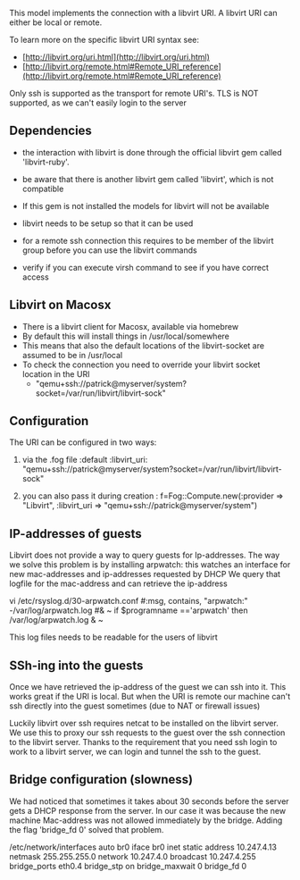 This model implements the connection with a libvirt URI.
A libvirt URI can either be local or remote. 

To learn more on the specific libvirt URI syntax see:

- [http://libvirt.org/uri.html](http://libvirt.org/uri.html)
- [http://libvirt.org/remote.html#Remote_URI_reference](http://libvirt.org/remote.html#Remote_URI_reference)

Only ssh is supported as the transport for remote URI's. TLS is NOT supported, as we can't easily login to the server

## Dependencies

- the interaction with libvirt is done through the official libvirt gem called 'libvirt-ruby'.
- be aware that there is another libvirt gem called 'libvirt', which is not compatible
- If this gem is not installed the models for libvirt will not be available

- libvirt needs to be setup so that it can be used
- for a remote ssh connection this requires to be member of the libvirt group before you can use the libvirt commands
- verify if you can execute virsh command to see if you have correct access

## Libvirt on Macosx

- There is a libvirt client for Macosx, available via homebrew
- By default this will install things in /usr/local/somewhere
- This means that also the default locations of the libvirt-socket are assumed to be in /usr/local
- To check the connection you need to override your libvirt socket location in the URI
  - "qemu+ssh://patrick@myserver/system?socket=/var/run/libvirt/libvirt-sock"

## Configuration

The URI can be configured in two ways:
1) via the .fog file
:default
  :libvirt_uri: "qemu+ssh://patrick@myserver/system?socket=/var/run/libvirt/libvirt-sock"

2) you can also pass it during creation :
f=Fog::Compute.new(:provider => "Libvirt", :libvirt_uri => "qemu+ssh://patrick@myserver/system")

## IP-addresses of guests
Libvirt does not provide a way to query guests for Ip-addresses.
The way we solve this problem is by installing arpwatch: this watches an interface for new mac-addresses and ip-addresses requested by DHCP
We query that logfile for the mac-address and can retrieve the ip-address

vi /etc/rsyslog.d/30-arpwatch.conf
#:msg, contains, "arpwatch:" -/var/log/arpwatch.log
#& ~
if $programname =='arpwatch' then /var/log/arpwatch.log
& ~

This log files needs to be readable for the users of libvirt

## SSh-ing into the guests
Once we have retrieved the ip-address of the guest we can ssh into it. This works great if the URI is local.
But when the URI is remote our machine can't ssh directly into the guest sometimes (due to NAT or firewall issues)

Luckily libvirt over ssh requires netcat to be installed on the libvirt server.
We use this to proxy our ssh requests to the guest over the ssh connection to the libvirt server.
Thanks to the requirement that you need ssh login to work to a libvirt server, we can login and tunnel the ssh to the guest.

## Bridge configuration (slowness)
We had noticed that sometimes it takes about 30 seconds before the server gets a DHCP response from the server.
In our case it was because the new machine Mac-address was not allowed immediately by the bridge.
Adding the flag 'bridge_fd 0' solved that problem.

/etc/network/interfaces
auto br0
iface br0 inet static
address 10.247.4.13
netmask 255.255.255.0
network 10.247.4.0
broadcast 10.247.4.255
bridge_ports eth0.4
bridge_stp on
bridge_maxwait 0
bridge_fd 0

